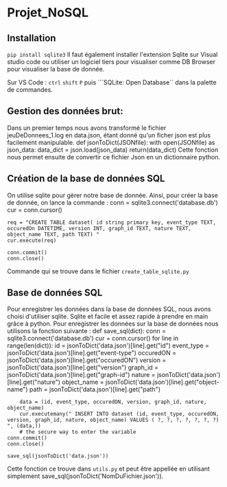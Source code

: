 # Projet_NoSQL

## Installation
``pip install sqlite3``
Il faut également installer l'extension Sqlite sur Visual studio code ou utiliser un logiciel tiers pour visualiser comme DB Browser pour visualiser la base de donnée.

Sur VS Code : 
``ctrl`` ``shift`` ``P`` puis ```SQLite: Open Database`` dans la palette de commandes.

## Gestion des données brut:

Dans un premier temps nous avons transformé le fichier jeuDeDonnees_1.log en data.json, étant donné qu'un ficher json est plus facilement manipulable.
    def jsonToDict(JSONfile):
        with open(JSONfile) as json_data:
            data_dict = json.load(json_data)
        return(data_dict)
Cette fonction nous permet ensuite de convertir ce fichier Json en un dictionnaire python.

## Création de la base de données SQL 

On utilise sqlite pour gèrer notre base de donnée. Ainsi, pour créer la base de donnée, on lance la commande :
    conn = sqlite3.connect('database.db')
    cur = conn.cursor()

    req = "CREATE TABLE dataset( id string primary key, event_type TEXT, occuredOn DATETIME, version INT, graph_id TEXT, nature TEXT, object_name TEXT, path TEXT) "
    cur.execute(req)

    conn.commit()
    conn.close()
Commande qui se trouve dans le fichier ``create_table_sqlite.py``


## Base de données SQL

Pour enregistrer les données dans la base de données SQL, nous avons choisi d'utiliser sqlite. Sqlite et facile et assez rapide à prendre en main grâce à python. Pour enregistrer les données sur la base de données nous utilisons la fonction suivante :
    def save_sql(dict):
    conn = sqlite3.connect('database.db')
    cur = conn.cursor()
    for line in range(len(dict)):
        id = jsonToDict('data.json')[line].get("id")
        event_type = jsonToDict('data.json')[line].get("event-type")
        occuredON = jsonToDict('data.json')[line].get("occuredON")
        version = jsonToDict('data.json')[line].get("version")
        graph_id = jsonToDict('data.json')[line].get("graph-id")
        nature = jsonToDict('data.json')[line].get("nature")
        object_name = jsonToDict('data.json')[line].get("object-name")
        path = jsonToDict('data.json')[line].get("path")

        data = (id, event_type, occuredON, version, graph_id, nature, object_name)
        cur.executemany(" INSERT INTO dataset (id, event_type, occuredON, version, graph_id, nature, object_name) VALUES ( ?, ?, ?, ?, ?, ?, ?) ", (data,))
        # the secure way to enter the variable
    conn.commit()
    conn.close()   

    save_sql(jsonToDict('data.json'))   
Cette fonction ce trouve dans ``utils.py`` et peut être appellée en utilisant simplement save_sql(jsonToDict('NomDuFichier.json')).  
